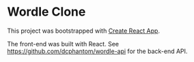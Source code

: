 # Wordle Clone

This project was bootstrapped with [Create React App](https://github.com/facebook/create-react-app).

The front-end was built with React.
See https://github.com/dcphantom/wordle-api for the back-end API.


